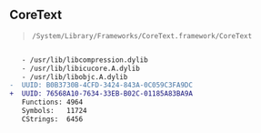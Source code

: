 ## CoreText

> `/System/Library/Frameworks/CoreText.framework/CoreText`

```diff

   - /usr/lib/libcompression.dylib
   - /usr/lib/libicucore.A.dylib
   - /usr/lib/libobjc.A.dylib
-  UUID: B0B3730B-4CFD-3424-843A-0C059C3FA9DC
+  UUID: 76568A10-7634-33EB-B02C-01185A83BA9A
   Functions: 4964
   Symbols:   11724
   CStrings:  6456

```
